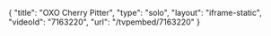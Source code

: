 {
    "title": "OXO Cherry Pitter",
    "type": "solo",
    "layout": "iframe-static",
    "videoId": "7163220",
    "url": "\/tvpembed\/7163220"
}